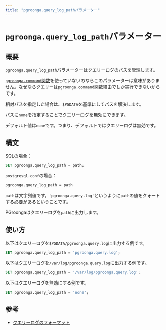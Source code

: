 ```yaml
---
title: "pgroonga.query_log_pathパラメーター"
---
```


# `pgroonga.query_log_path`パラメーター

## 概要

`pgroonga.query_log_path`パラメーターはクエリーログのパスを管理します。

[`pgroonga.command`関数](../functions/pgroonga-command.html)を使っていないのならこのパラメーターは意味がありません。なぜならクエリーは`pgroonga.command`関数経由でしか実行できないからです。

相対パスを指定した場合は、`$PGDATA`を基準にしてパスを解決します。

パスに`none`を指定することでクエリーログを無効にできます。

デフォルト値は`none`です。つまり、デフォルトではクエリーログは無効です。

## 構文

SQLの場合：

```sql
SET pgroonga.query_log_path = path;
```

`postgresql.conf`の場合：

```text
pgroonga.query_log_path = path
```

`path`は文字列値です。`'pgroonga.query.log'`というように`path`の値をクォートする必要があるということです。

PGroongaはクエリーログを`path`に出力します。

## 使い方

以下はクエリーログを`$PGDATA/pgroonga.query.log`に出力する例です。

```sql
SET pgroonga.query_log_path = 'pgroonga.query.log';
```

以下はクエリーログを`/var/log/pgroonga.query.log`に出力する例です。

```sql
SET pgroonga.query_log_path = '/var/log/pgroonga.query.log';
```

以下はクエリーログを無効にする例です。

```sql
SET pgroonga.query_log_path = 'none';
```

## 参考

  * [クエリーログのフォーマット](http://groonga.org/ja/docs/reference/log.html#query-log)
